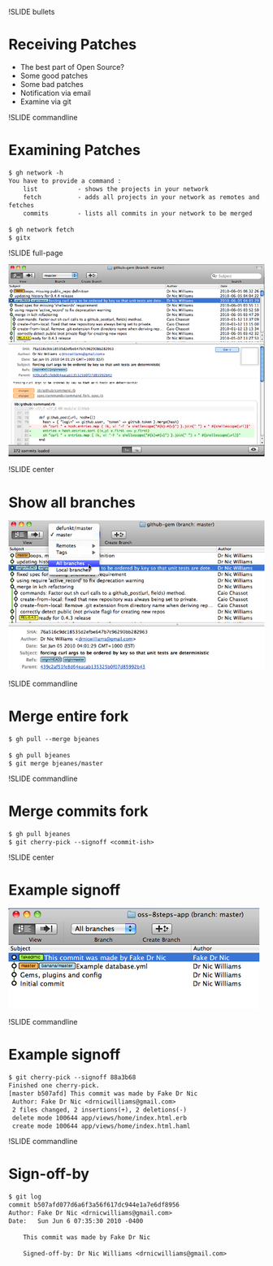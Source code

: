 !SLIDE bullets
# Receiving Patches #

* The best part of Open Source?
* Some good patches
* Some bad patches
* Notification via email
* Examine via git

!SLIDE commandline
# Examining Patches #

    $ gh network -h
    You have to provide a command :
        list           - shows the projects in your network
        fetch          - adds all projects in your network as remotes and fetches
        commits        - lists all commits in your network to be merged

    $ gh network fetch
    $ gitx

!SLIDE full-page

![Gitx Example](images/gitx-example.png)

!SLIDE center
# Show all branches #

![Show All Branches](images/show-all-branches.png)

!SLIDE commandline
# Merge entire fork #

    $ gh pull --merge bjeanes
    
    $ gh pull bjeanes
    $ git merge bjeanes/master

!SLIDE commandline
# Merge commits fork #

    $ gh pull bjeanes
    $ git cherry-pick --signoff <commit-ish>

!SLIDE center
# Example signoff #

![Merging Commits By Other Author](images/merging-commits-by-other-author.png)

!SLIDE commandline
# Example signoff #

    $ git cherry-pick --signoff 88a3b68
    Finished one cherry-pick.
    [master b507afd] This commit was made by Fake Dr Nic
     Author: Fake Dr Nic <drnicwilliams@gmail.com>
     2 files changed, 2 insertions(+), 2 deletions(-)
     delete mode 100644 app/views/home/index.html.erb
     create mode 100644 app/views/home/index.html.haml

!SLIDE commandline
# Sign-off-by #

    $ git log
    commit b507afd077d6a6f3a56f617dc944e1a7e6df8956
    Author: Fake Dr Nic <drnicwilliams@gmail.com>
    Date:   Sun Jun 6 07:35:30 2010 -0400

        This commit was made by Fake Dr Nic

        Signed-off-by: Dr Nic Williams <drnicwilliams@gmail.com>

